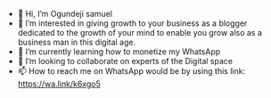 - 👋 Hi, I’m Ogundeji samuel
- 👀 I’m interested in giving growth to your business as a blogger dedicated to the growth of your mind to enable you grow also as a business man in this digital age.
- 🌱 I’m currently learning how to monetize my WhatsApp
- 💞️ I’m looking to collaborate on experts of the Digital space
- 📫 How to reach me on WhatsApp would be by using this link: https://wa.link/k6xgo5

<!---
TBSGlobal/TBSGlobal is a ✨ special ✨ repository because its `README.md` (this file) appears on your GitHub profile.
You can click the Preview link to take a look at your changes.
--->
